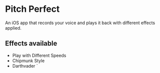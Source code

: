 # Pitch Perfect

An iOS app that records your voice and plays it back with different effects applied.

## Effects available

- Play with Different Speeds
- Chipmunk Style
- Darthvader
`
